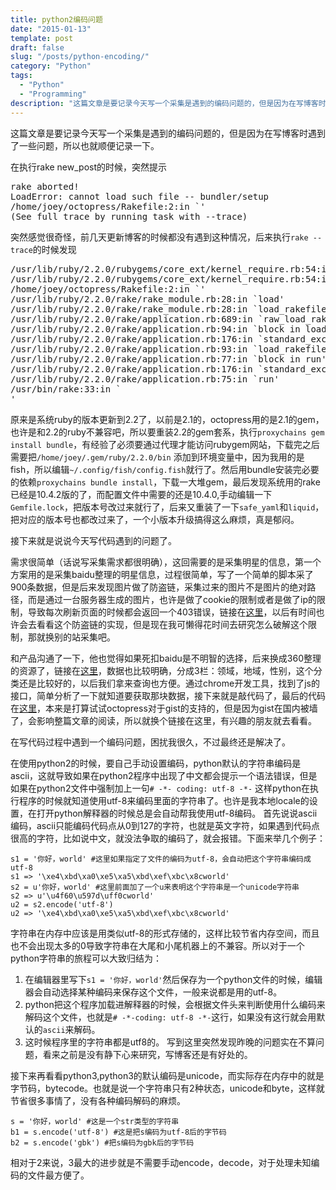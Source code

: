 ```yaml
---
title: python2编码问题
date: "2015-01-13"
template: post
draft: false
slug: "/posts/python-encoding/"
category: "Python"
tags:
  - "Python"
  - "Programming"
description: "这篇文章是要记录今天写一个采集是遇到的编码问题的，但是因为在写博客时遇到了一些问题，所以也就顺便记录一下..."
---
```


这篇文章是要记录今天写一个采集是遇到的编码问题的，但是因为在写博客时遇到了一些问题，所以也就顺便记录一下。

在执行rake new_post的时候，突然提示
<pre>
rake aborted!
LoadError: cannot load such file -- bundler/setup
/home/joey/octopress/Rakefile:2:in `<top (required)>'
(See full trace by running task with --trace)
</pre>

突然感觉很奇怪，前几天更新博客的时候都没有遇到这种情况，后来执行`rake --trace`的时候发现
<pre>
/usr/lib/ruby/2.2.0/rubygems/core_ext/kernel_require.rb:54:in `require'
/usr/lib/ruby/2.2.0/rubygems/core_ext/kernel_require.rb:54:in `require'
/home/joey/octopress/Rakefile:2:in `<top (required)>'
/usr/lib/ruby/2.2.0/rake/rake_module.rb:28:in `load'
/usr/lib/ruby/2.2.0/rake/rake_module.rb:28:in `load_rakefile'
/usr/lib/ruby/2.2.0/rake/application.rb:689:in `raw_load_rakefile'
/usr/lib/ruby/2.2.0/rake/application.rb:94:in `block in load_rakefile'
/usr/lib/ruby/2.2.0/rake/application.rb:176:in `standard_exception_handling'
/usr/lib/ruby/2.2.0/rake/application.rb:93:in `load_rakefile'
/usr/lib/ruby/2.2.0/rake/application.rb:77:in `block in run'
/usr/lib/ruby/2.2.0/rake/application.rb:176:in `standard_exception_handling'
/usr/lib/ruby/2.2.0/rake/application.rb:75:in `run'
/usr/bin/rake:33:in `<main>'
</pre>

原来是系统ruby的版本更新到2.2了，以前是2.1的，octopress用的是2.1的gem，也许是和2.2的ruby不兼容吧，所以要重装2.2的gem套系，执行`proxychains gem install bundle`，有经验了必须要通过代理才能访问rubygem网站，下载完之后需要把`/home/joey/.gem/ruby/2.2.0/bin` 添加到环境变量中，因为我用的是fish，所以编辑`~/.config/fish/config.fish`就行了。然后用bundle安装完必要的依赖`proxychains bundle install`，下载一大堆gem，最后发现系统用的rake已经是10.4.2版的了，而配置文件中需要的还是10.4.0,手动编辑一下`Gemfile.lock`，把版本号改过来就行了，后来又重装了一下`safe_yaml`和`liquid`，把对应的版本号也都改过来了，一个小版本升级搞得这么麻烦，真是郁闷。

接下来就是说说今天写代码遇到的问题了。

需求很简单（话说写采集需求都很明确），这回需要的是采集明星的信息，第一个方案用的是采集baidu整理的明星信息，过程很简单，写了一个简单的脚本采了900条数据，但是后来发现图片做了防盗链，采集过来的图片不是图片的绝对路径，而是通过一台服务器生成的图片，也许是做了cookie的限制或者是做了ip的限制，导致每次刷新页面的时候都会返回一个403错误，链接在[这里](http://www.baidu.com/s?wd=%E6%98%8E%E6%98%9F%E5%A4%A7%E5%85%A8&rsv_spt=1&issp=1&f=8&rsv_bp=0&rsv_idx=2&ie=utf-8&tn=baiduhome_pg&rsv_enter=1&rsv_sug3=4&rsv_sug4=83&rsv_sug1=3&rsv_pq=d5fdf7cd00002ac7&rsv_t=975c0jUWTeYgIUYA%2FfdqSJ75f%2BipUP9QR9v8Qgqb2jzy3rnHgTU3k4rBD%2B5moP73i00p&rsv_sug2=0&inputT=5564)，以后有时间也许会去看看这个防盗链的实现，但是现在我可懒得花时间去研究怎么破解这个限制，那就换别的站采集吧。

和产品沟通了一下，他也觉得如果死扣baidu是不明智的选择，后来换成360整理的资源了，链接在[这里](http://www.haosou.com/s?ie=utf-8&shb=1&src=360sou_newhome&q=%E6%98%8E%E6%98%9F%E5%A4%A7%E5%85%A8)，数据也比较明确，分成3栏：领域，地域，性别，这个分类还是比较好的，以后我们拿来查询也方便。通过chrome开发工具，找到了js的接口，简单分析了一下就知道要获取那块数据，接下来就是敲代码了，最后的代码在[这里](https://gist.github.com/xcaptain/cbf9980f1b30b2467d8a)，本来是打算试试octopress对于gist的支持的，但是因为gist在国内被墙了，会影响整篇文章的阅读，所以就换个链接在这里，有兴趣的朋友就去看看。

在写代码过程中遇到一个编码问题，困扰我很久，不过最终还是解决了。

在使用python2的时候，要自己手动设置编码，python默认的字符串编码是ascii，这就导致如果在python2程序中出现了中文都会提示一个语法错误，但是如果在python2文件中强制加上一句`# -*- coding: utf-8 -*-` 这样python在执行程序的时候就知道使用utf-8来编码里面的字符串了。也许是我本地locale的设置，在打开python解释器的时候总是会自动帮我使用utf-8编码。
首先说说ascii编码，ascii只能编码代码点从0到127的字符，也就是英文字符，如果遇到代码点很高的字符，比如说中文，就没法争取的编码了，就会报错。下面来举几个例子：

```python2
s1 = '你好，world' #这里如果指定了文件的编码为utf-8，会自动把这个字符串编码成utf-8
s1 => '\xe4\xbd\xa0\xe5\xa5\xbd\xef\xbc\x8cworld'
s2 = u'你好，world' #这里前面加了一个u来表明这个字符串是一个unicode字符串
s2 => u'\u4f60\u597d\uff0cworld'
u2 = s2.encode('utf-8')
u2 => '\xe4\xbd\xa0\xe5\xa5\xbd\xef\xbc\x8cworld'
```

字符串在内存中应该是用类似utf-8的形式存储的，这样比较节省内存空间，而且也不会出现太多的0导致字符串在大尾和小尾机器上的不兼容。所以对于一个python字符串的旅程可以大致归结为：

 1. 在编辑器里写下`s1 = '你好，world'`然后保存为一个python文件的时候，编辑器会自动选择某种编码来保存这个文件，一般来说都是用的utf-8。
 2. python把这个程序加载进解释器的时候，会根据文件头来判断使用什么编码来解码这个文件，也就是`# -*-coding: utf-8 -*-`这行，如果没有这行就会用默认的`ascii`来解码。
 3. 这时候程序里的字符串都是utf8的。
写到这里突然发现昨晚的问题实在不算问题，看来之前是没有静下心来研究，写博客还是有好处的。

接下来再看看python3,python3的默认编码是unicode，而实际存在内存中的就是字节码，bytecode。也就是说一个字符串只有2种状态，unicode和byte，这样就节省很多事情了，没有各种编码解码的麻烦。
```python3
s = '你好，world' #这是一个str类型的字符串
b1 = s.encode('utf-8') #这是把s编码为utf-8后的字节码
b2 = s.encode('gbk') #把s编码为gbk后的字节码
```
相对于2来说，3最大的进步就是不需要手动encode，decode，对于处理未知编码的文件最方便了。
